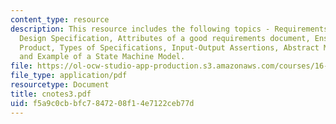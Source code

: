 ```yaml
---
content_type: resource
description: This resource includes the following topics - Requirements Specification,
  Design Specification, Attributes of a good requirements document, Ensuring a Successful
  Product, Types of Specifications, Input-Output Assertions, Abstract Model Specifications,
  and Example of a State Machine Model.
file: https://ol-ocw-studio-app-production.s3.amazonaws.com/courses/16-355j-software-engineering-concepts-fall-2005/f5a9c0cbbfc7847208f14e7122ceb77d_cnotes3.pdf
file_type: application/pdf
resourcetype: Document
title: cnotes3.pdf
uid: f5a9c0cb-bfc7-8472-08f1-4e7122ceb77d
---
```

